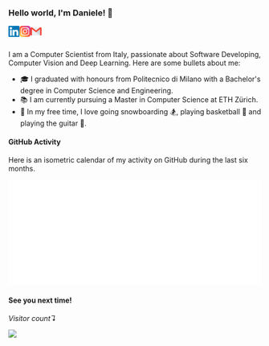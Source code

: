 ### Hello world, I'm Daniele! 👋

<a href="https://www.linkedin.com/in/dchiappalupi/">
  <img align="left" alt="Daniele Chiappalupi | LinkedIn" width="22px" src="https://raw.githubusercontent.com/daniCh8/daniCh8/master/assets/linkedin.svg" />
</a>
<a href="https://www.instagram.com/danich.8/">
  <img align="left" alt="Daniele Chiappalupi | Instagram" width="22px" src="https://raw.githubusercontent.com/daniCh8/daniCh8/master/assets/instagram.svg" />
</a>
<a href="mailto:daniele.chiappalupi@gmail.com">
  <img align="left" alt="Daniele Chiappalupi | Gmail" width="22px" src="https://raw.githubusercontent.com/daniCh8/daniCh8/master/assets/gmail.svg" />
</a>

<br />
<br />

I am a Computer Scientist from Italy, passionate about Software Developing, Computer Vision and Deep Learning.
Here are some bullets about me:

-   🎓 I graduated with honours from Politecnico di Milano with a Bachelor's degree in Computer Science and Engineering.
-   📚 I am currently pursuing a Master in Computer Science at ETH Zürich.
-   🎲 In my free time, I love going snowboarding 🏂, playing basketball 🏀 and playing the guitar 🎸.

#### GitHub Activity

Here is an isometric calendar of my activity on GitHub during the last six months.

[![isometric-calendar](https://github.com/daniCh8/daniCh8/blob/master/github-metrics.svg)](https://github.com/daniCh8/daniCh8/blob/master/github-metrics.svg)

#### See you next time!

_Visitor count↴_

<p align="left"> 
  <img src="https://profile-counter.glitch.me/daniCh8/count.svg" />
</p>
